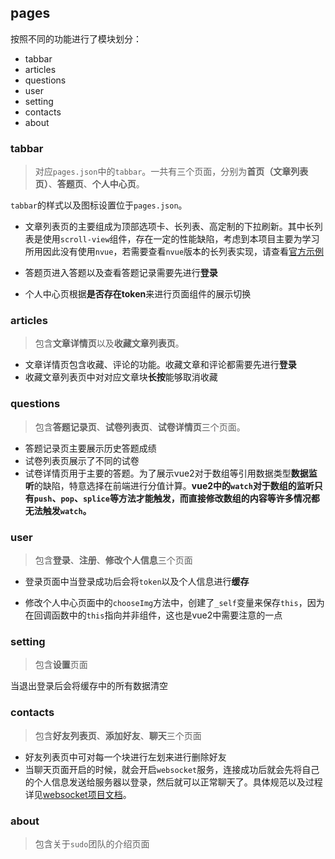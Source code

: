 ## pages

按照不同的功能进行了模块划分：

- tabbar
- articles
- questions
- user
- setting
- contacts
- about

### tabbar

> 对应`pages.json`中的`tabbar`。一共有三个页面，分别为**首页（文章列表页）**、**答题页**、**个人中心页**。

`tabbar`的样式以及图标设置位于`pages.json`。

- 文章列表页的主要组成为顶部选项卡、长列表、高定制的下拉刷新。其中长列表是使用`scroll-view`组件，存在一定的性能缺陷，考虑到本项目主要为学习所用因此没有使用`nvue`，若需要查看`nvue`版本的长列表实现，请查看[官方示例](https://uniapp.dcloud.io/component/list)

- 答题页进入答题以及查看答题记录需要先进行**登录**

- 个人中心页根据**是否存在token**来进行页面组件的展示切换

### articles

> 包含**文章详情页**以及**收藏文章列表页**。

- 文章详情页包含收藏、评论的功能。收藏文章和评论都需要先进行**登录**
- 收藏文章列表页中对对应文章块**长按**能够取消收藏

### questions

> 包含**答题记录页**、**试卷列表页**、**试卷详情页**三个页面。

- 答题记录页主要展示历史答题成绩
- 试卷列表页展示了不同的试卷
- 试卷详情页用于主要的答题。为了展示vue2对于数组等引用数据类型**数据监听**的缺陷，特意选择在前端进行分值计算。**vue2中的`watch`对于数组的监听只有`push`、`pop`、`splice`等方法才能触发，而直接修改数组的内容等许多情况都无法触发`watch`。**

### user

> 包含**登录**、**注册**、**修改个人信息**三个页面

- 登录页面中当登录成功后会将`token`以及个人信息进行**缓存**

- 修改个人中心页面中的`chooseImg`方法中，创建了`_self`变量来保存`this`，因为在回调函数中的`this`指向并非组件，这也是vue2中需要注意的一点

### setting

> 包含**设置**页面

当退出登录后会将缓存中的所有数据清空

### contacts

> 包含**好友列表页**、**添加好友**、**聊天**三个页面

- 好友列表页中可对每一个块进行左划来进行删除好友
- 当聊天页面开启的时候，就会开启`websocket`服务，连接成功后就会先将自己的个人信息发送给服务器以登录，然后就可以正常聊天了。具体规范以及过程详见[websocket项目文档](https://github.com/Swaggerzhan/MyWebsocket)。

### about

> 包含关于`sudo`团队的介绍页面